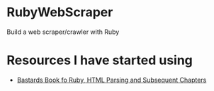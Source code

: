 # RubyWebScraper
Build a web scraper/crawler with Ruby

# Resources I have started using
* [Bastards Book fo Ruby, HTML Parsing and Subsequent Chapters](http://ruby.bastardsbook.com/chapters/html-parsing/)
